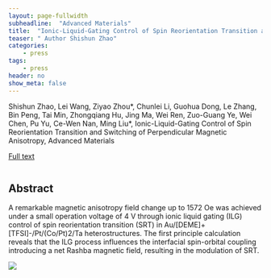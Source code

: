 ```yaml
---
layout: page-fullwidth
subheadline:  "Advanced Materials"
title:  "Ionic-Liquid-Gating Control of Spin Reorientation Transition and Switching of Perpendicular Magnetic Anisotropy"
teaser: " Author Shishun Zhao"
categories:
    - press
tags:
    - press
header: no
show_meta: false
---
```

<!--more-->
<!--<div class="row">-->
<div >
<p>
	Shishun Zhao, Lei Wang, Ziyao Zhou*, Chunlei Li, Guohua Dong, Le Zhang, Bin Peng, Tai Min, Zhongqiang Hu, Jing Ma, Wei Ren, Zuo-Guang Ye, Wei Chen, Pu Yu, Ce-Wen Nan, Ming Liu*, Ionic-Liquid-Gating Control of Spin Reorientation Transition and Switching of Perpendicular Magnetic Anisotropy, Advanced Materials </p>
 
 <a href="">Full text</a>
</div>
<div style="display: inline-block;">
<h2>Abstract</h2>

<p>A remarkable magnetic anisotropy field change up to 1572 Oe was achieved under a small operation voltage of 4 V through ionic liquid gating (ILG) control of spin reorientation transition (SRT) in Au/[DEME]+[TFSI]-/Pt/(Co/Pt)2/Ta heterostructures. The first principle calculation reveals that the ILG process influences the interfacial spin-orbital coupling introducing a net Rashba magnetic field, resulting in the modulation of SRT.</p>
<img src="{{ site.urlimg }}zss2018.png" class="aligncenter">
</div>


